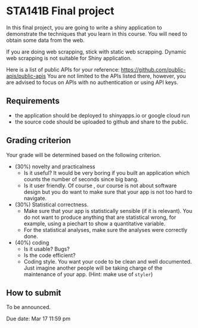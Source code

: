 # STA141B Final project

In this final project, you are going to write a shiny application to demonstrate the techniques that you learn in this course. You will need to obtain some data from the web.

If you are doing web scrapping, stick with static web scrapping. Dynamic web scrapping is not suitable for Shiny application.

Here is a list of public APIs for your reference: https://github.com/public-apis/public-apis
You are not limited to the APIs listed there, however, you are advised to focus on APIs with no authentication or using API keys.

## Requirements

- the application should be deployed to shinyapps.io or google cloud run
- the source code should be uploaded to github and share to the public.

## Grading criterion

Your grade will be determined based on the following criterion.

- (30%) novelty and practicalness
    - Is it useful? It would be very boring if you built an application which counts the number of seconds since big bang.
    - Is it user friendly. Of course , our course is not about software design but you do want to make sure that your app is not too hard to navigate.
- (30%) Statistical correctness. 
    - Make sure that your app is statistically sensible (if it is relevant).
    You do not want to produce anything that are statistical wrong, for example, using a piechart to show a quantitative variable.
    - For the statistical analyses, make sure the analyses were correctly done.
- (40%) coding
    - Is it usable? Bugs?
    - Is the code efficient?
    - Coding style. You want your code to be clean and well documented. Just imagine another people will be taking charge of the maintenance of your app. (Hint: make use of `styler`)


## How to submit

To be announced.

Due date: Mar 17 11:59 pm
